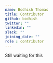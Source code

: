 ```yaml
---
name: Bodhish Thomas
title: Contributor
github: bodhish
twitter: ""
linkedin: ""
slack: ""
joining_date: ""
role : contributor
---
```


Still waiting for this
